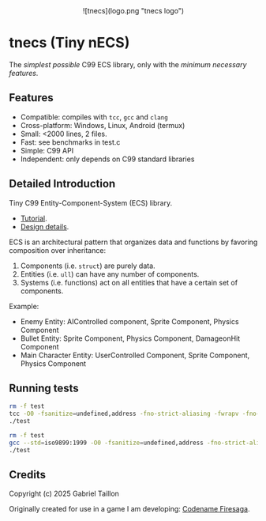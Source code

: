<div align="center">
    ![tnecs](logo.png "tnecs logo")
</div>

# tnecs (Tiny nECS) 

The _simplest possible_ C99 ECS library, only with the _minimum necessary features_. 

## Features
- Compatible: compiles with ```tcc```, ```gcc``` and ```clang```
- Cross-platform: Windows, Linux, Android (termux)
- Small: <2000 lines, 2 files.
- Fast: see benchmarks in test.c
- Simple: C99 API
- Independent: only depends on C99 standard libraries

## Detailed Introduction
Tiny C99 Entity-Component-System (ECS) library.
- [Tutorial](https://gitlab.com/Gabinou/tnecs/-/blob/master/TUTORIAL.md).
- [Design details](https://gitlab.com/Gabinou/tnecs/-/blob/master/DESIGN.md).

ECS is an architectural pattern that organizes data and functions by favoring composition over inheritance:
1. Components (i.e. `struct`) are purely data.
2. Entities (i.e. `ull`) can have any number of components.
3. Systems (i.e. functions) act on all entities that have a certain set of components.

Example:
- Enemy Entity: AIControlled component, Sprite Component, Physics Component
- Bullet Entity: Sprite Component, Physics Component, DamageonHit Component
- Main Character Entity: UserControlled Component, Sprite Component, Physics Component

## Running tests

```bash
rm -f test
tcc -O0 -fsanitize=undefined,address -fno-strict-aliasing -fwrapv -fno-delete-null-pointer-checks -Wall -Werror -g test.c -o test -lm
./test

rm -f test
gcc --std=iso9899:1999 -O0 -fsanitize=undefined,address -fno-strict-aliasing -fwrapv -fno-delete-null-pointer-checks -Wall -Werror -g test.c -o test -lm -fmax-errors=5
./test
```

## Credits
Copyright (c) 2025 Gabriel Taillon

Originally created for use in a game I am developing: [Codename Firesaga](https://gitlab.com/Gabinou/firesagamaker).
